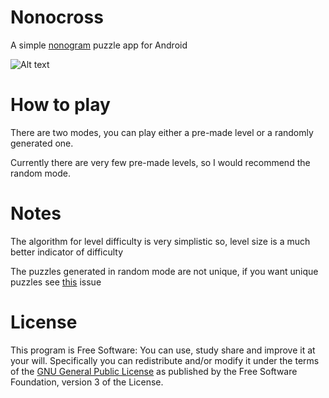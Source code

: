 # Nonocross
A simple [nonogram](https://en.wikipedia.org/wiki/Nonogram) puzzle app for Android

![Alt text](screenshot.png)

# How to play
There are two modes, you can play either a pre-made level or a randomly generated one.

Currently there are very few pre-made levels, so I would recommend the random mode.

# Notes
The algorithm for level difficulty is very simplistic so, level size is a much better indicator of difficulty

The puzzles generated in random mode are not unique, if you want unique puzzles see [this](https://github.com/jaredforrest/nonocross/issues/1) issue

# License
This program is Free Software: You can use, study share and improve it at your will. Specifically you can redistribute and/or modify it under the terms of the [GNU General Public License](https://www.gnu.org/licenses/gpl-3.0.html) as published by the Free Software Foundation, version 3 of the License.
